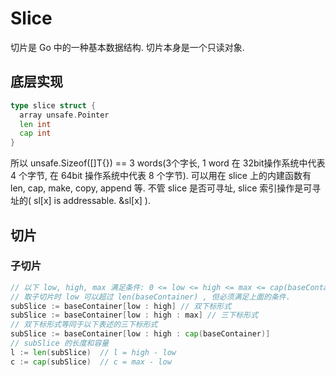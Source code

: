 # Slice

切片是 Go 中的一种基本数据结构. 切片本身是一个只读对象.

## 底层实现

``` go
type slice struct {
  array unsafe.Pointer
  len int
  cap int
}
```

所以 unsafe.Sizeof([]T{}) == 3 words(3个字长, 1 word 在 32bit操作系统中代表 4 个字节, 在 64bit 操作系统中代表 8 个字节).
可以用在 slice 上的内建函数有 len, cap, make, copy, append 等.
不管 slice 是否可寻址, slice 索引操作是可寻址的( sl[x] is addressable. &sl[x] ).

## 切片

### 子切片

```go
// 以下 low, high, max 满足条件: 0 <= low <= high <= max <= cap(baseContainer)
// 取子切片时 low 可以超过 len(baseContainer) , 但必须满足上面的条件.
subSlice := baseContainer[low : high] // 双下标形式
subSlice := baseContainer[low : high : max] // 三下标形式
// 双下标形式等同于以下表述的三下标形式
subSlice := baseContainer[low : high : cap(baseContainer)]
// subSlice 的长度和容量
l := len(subSlice)  // l = high - low
c := cap(subSlice)  // c = max - low
```

